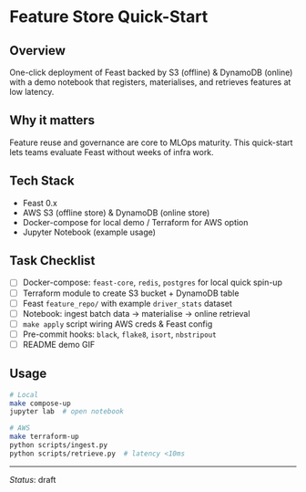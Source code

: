# Feature Store Quick-Start

## Overview
One-click deployment of Feast backed by S3 (offline) & DynamoDB (online) with a demo notebook that registers, materialises, and retrieves features at low latency.

## Why it matters
Feature reuse and governance are core to MLOps maturity. This quick-start lets teams evaluate Feast without weeks of infra work.

## Tech Stack
* Feast 0.x
* AWS S3 (offline store) & DynamoDB (online store)
* Docker-compose for local demo / Terraform for AWS option
* Jupyter Notebook (example usage)

## Task Checklist
- [ ] Docker-compose: `feast-core`, `redis`, `postgres` for local quick spin-up  
- [ ] Terraform module to create S3 bucket + DynamoDB table  
- [ ] Feast `feature_repo/` with example `driver_stats` dataset  
- [ ] Notebook: ingest batch data → materialise → online retrieval  
- [ ] `make apply` script wiring AWS creds & Feast config  
- [ ] Pre-commit hooks: `black`, `flake8`, `isort`, `nbstripout`  
- [ ] README demo GIF  

## Usage
```bash
# Local
make compose-up
jupyter lab  # open notebook

# AWS
make terraform-up
python scripts/ingest.py
python scripts/retrieve.py  # latency <10ms
```

---
*Status*: draft 